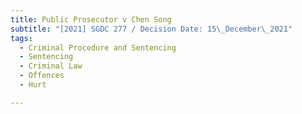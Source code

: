 ```yaml
---
title: Public Prosecutor v Chen Song
subtitle: "[2021] SGDC 277 / Decision Date: 15\_December\_2021"
tags:
  - Criminal Procedure and Sentencing
  - Sentencing
  - Criminal Law
  - Offences
  - Hurt

---
```

